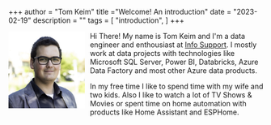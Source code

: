 +++
author = "Tom Keim"
title ="Welcome! An introduction"
date = "2023-02-19"
description = ""
tags = [
    "introduction",
]
+++

<img src="/img/me.jpg" alt="Me!" width="30%" style="float: left;margin-right:10px;margin-bottom: 10px;">
Hi There! My name is Tom Keim and I'm a data engineer and enthousiast at <a href="https://infosupport.com" target="_blank">Info Support</a>. I mostly work at data projects with technologies like Microsoft SQL Server, Power BI, Databricks, Azure Data Factory and most other Azure data products.

In my free time I like to spend time with my wife and two kids. Also I like to watch a lot of TV Shows & Movies or spent time on home automation with products like Home Assistant and ESPHome.
